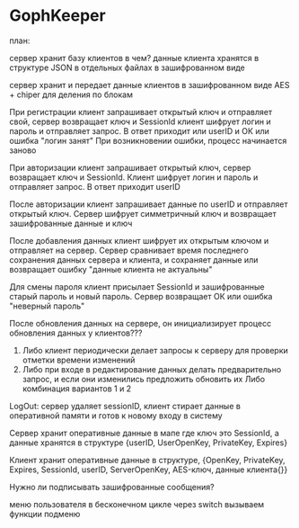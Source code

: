 # GophKeeper

план:

сервер хранит базу клиентов в чем?
данные клиента хранятся в структуре JSON в отдельных файлах в зашифрованном виде

сервер хранит и передает данные клиентов в зашифрованном виде AES + chiper для деления по блокам

При регистрации клиент запрашивает открытый ключ и отправляет свой, сервер возвращает ключ и SessionId
клиент шифрует логин и пароль и отправляет запрос. В ответ приходит или userID и ОК или ошибка "логин занят"
При возникновении ошибки, процесс начинается заново

При авторизации клиент запрашивает открытый ключ, сервер возвращает ключ и SessionId.
Клиент шифрует логин и пароль и отправляет запрос. В ответ приходит userID

После авторизации клиент запрашивает данные по userID и отправляет открытый ключ.
Сервер шифрует симметричный ключ и возвращает зашифрованные данные и ключ

После добавления данных клиент шифрует их открытым ключом и отправляет на сервер.
Сервер сравнивает время последнего сохранения данных сервера и клиента, и сохраняет данные или возвращает ошибку "данные клиента не актуальны"

Для смены пароля клиент присылает SessionId и зашифрованные старый пароль и новый пароль.
Сервер возвращает ОК или ошибка "неверный пароль"

После обновления данных на сервере, он инициализирует процесс обновления данных у клиентов???
1. Либо клиент периодически делает запросы к серверу для проверки отметки времени изменений
2. Либо при входе в редактирование данных делать предварительно запрос, и если они изменились предложить обновить их
Либо комбинация вариантов 1 и 2

LogOut: сервер удаляет sessionID, клиент стирает данные в оперативной памяти и готов к новому входу в систему

Сервер хранит оперативные данные в мапе где ключ это SessionId, а данные хранятся в структуре {userID, UserOpenKey, PrivateKey, Expires}
<!-- Временные идентификаторы сервер хранит в мапе где ключ это userID, а значение SessionId -->

Клиент хранит оперативные данные в структуре, {OpenKey, PrivateKey, Expires, SessionId, userID, ServerOpenKey, AES-ключ, данные клиента{}}

Нужно ли подписывать зашифрованные сообщения?

меню пользователя в бесконечном цикле через switch вызываем функции подменю